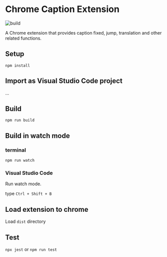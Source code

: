 # Chrome Caption Extension

![build](https://github.com/chibat/chrome-extension-typescript-starter/workflows/build/badge.svg)

A Chrome extension that provides caption fixed, jump, translation and other related functions.

## Setup

```
npm install
```

## Import as Visual Studio Code project

...

## Build

```
npm run build
```

## Build in watch mode

### terminal

```
npm run watch
```

### Visual Studio Code

Run watch mode.

type `Ctrl + Shift + B`

## Load extension to chrome

Load `dist` directory

## Test
`npx jest` or `npm run test`
